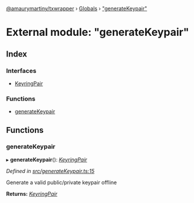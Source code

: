 [@amaurymartiny/txwrapper](../README.md) › [Globals](../globals.md) › ["generateKeypair"](_generatekeypair_.md)

# External module: "generateKeypair"

## Index

### Interfaces

* [KeyringPair](../interfaces/_generatekeypair_.keyringpair.md)

### Functions

* [generateKeypair](_generatekeypair_.md#generatekeypair)

## Functions

###  generateKeypair

▸ **generateKeypair**(): *[KeyringPair](../interfaces/_generatekeypair_.keyringpair.md)*

*Defined in [src/generateKeypair.ts:15](https://github.com/amaurymartiny/polkadotjs-wrapper/blob/a95c050/src/generateKeypair.ts#L15)*

Generate a valid public/private keypair offline

**Returns:** *[KeyringPair](../interfaces/_generatekeypair_.keyringpair.md)*
